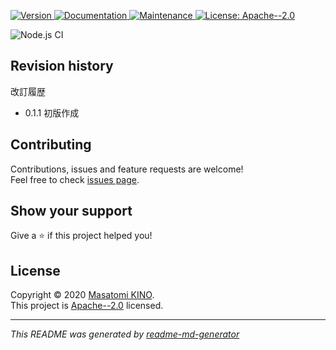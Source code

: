 <p>
  <a href="https://www.npmjs.com/package/" target="_blank">
    <img alt="Version" src="https://img.shields.io/npm/v/excel-csv-read-write.svg">
  </a>
  <a href="https://github.com/masatomix/excel-csv-read-write#readme" target="_blank">
    <img alt="Documentation" src="https://img.shields.io/badge/documentation-yes-brightgreen.svg" />
  </a>
  <a href="https://github.com/masatomix/excel-csv-read-write/graphs/commit-activity" target="_blank">
    <img alt="Maintenance" src="https://img.shields.io/badge/Maintained%3F-yes-green.svg" />
  </a>
  <a href="https://github.com/masatomix/excel-csv-read-write/blob/master/LICENSE" target="_blank">
    <img alt="License: Apache--2.0" src="https://img.shields.io/github/license/masatomix/excel-csv-read-write" />
  </a>
</p>

<p><img alt="Node.js CI" src="https://github.com/masatomix/excel-csv-read-write/workflows/Node.js%20CI/badge.svg?branch=master" /></p>



## Revision history

改訂履歴
- 0.1.1 初版作成



## Contributing

Contributions, issues and feature requests are welcome!<br />Feel free to check [issues page](https://github.com/masatomix/excel-csv-read-write/issues).

## Show your support

Give a ⭐️ if this project helped you!

## License

Copyright © 2020 [Masatomi KINO](https://github.com/masatomix).<br />
This project is [Apache--2.0](https://github.com/masatomix/excel-csv-read-write/blob/master/LICENSE) licensed.

***
_This README was generated by [readme-md-generator](https://github.com/kefranabg/readme-md-generator)_
